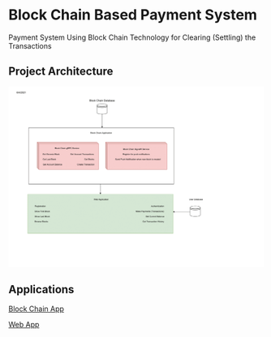 [Project_Architecture]: ./Project_Architecture.png "Logo Title Text 2"

# Block Chain Based Payment System
Payment System Using Block Chain Technology for Clearing (Settling) the Transactions

## Project Architecture
![Project Architecture][Project_Architecture]

## Applications
[Block Chain App](./Block%20Chain%20App/README.md)

[Web App](./Web%20App/README.md)
